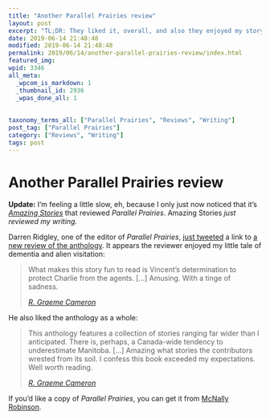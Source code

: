 ```yaml
---
title: "Another Parallel Prairies review"
layout: post
excerpt: "TL;DR: They liked it, overall, and also they enjoyed my story."
date: 2019-06-14 21:48:48
modified: 2019-06-14 21:48:48
permalink: 2019/06/14/another-parallel-prairies-review/index.html
featured_img: 
wpid: 3346
all_meta: 
  _wpcom_is_markdown: 1
  _thumbnail_id: 2936
  _wpas_done_all: 1
  
  
taxonomy_terms_all: ["Parallel Prairies", "Reviews", "Writing"]
post_tag: ["Parallel Prairies"]
category: ["Reviews", "Writing"]
tags: post
---
```


# Another Parallel Prairies review

**Update:** I’m feeling a little slow, eh, because I only just now noticed that it’s *[Amazing Stories](http://www.sf-encyclopedia.com/entry/amazing)* that reviewed *Parallel Prairies*. Amazing Stories *just reviewed my writing.*

Darren Ridgley, one of the editor of *Parallel Prairies*, [just tweeted](https://twitter.com/DarrenRidgley/status/1139615499850047488) a link to [a new review of the anthology](https://amazingstories.com/2019/06/clubhouse-review-parallel-prairies-stories-of-manitoba-speculative-fiction/). It appears the reviewer enjoyed my little tale of dementia and alien visitation:

> What makes this story fun to read is Vincent’s determination to protect Charlie from the agents. \[…\] Amusing. With a tinge of sadness.
> 
> <cite>[R. Graeme Cameron](https://amazingstories.com/author/r-graeme-cameron/)</cite>

He also liked the anthology as a whole:

> This anthology features a collection of stories ranging far wider than I anticipated. There is, perhaps, a Canada-wide tendency to underestimate Manitoba. \[…\] Amazing what stories the contributors wrested from its soil. I confess this book exceeded my expectations. Well worth reading.
> 
> <cite>[R. Graeme Cameron](https://amazingstories.com/author/r-graeme-cameron/)</cite>

If you’d like a copy of *Parallel Prairies*, you can get it from [McNally Robinson](https://www.mcnallyrobinson.com/9781773370033/darren-ridgley/parallel-prairies).